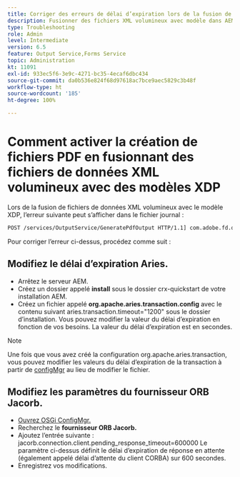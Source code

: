 ```yaml
---
title: Corriger des erreurs de délai d’expiration lors de la fusion de fichiers de données XML volumineux avec le modèle xdp
description: Fusionner des fichiers XML volumineux avec modèle dans AEM Forms
type: Troubleshooting
role: Admin
level: Intermediate
version: 6.5
feature: Output Service,Forms Service
topic: Administration
kt: 11091
exl-id: 933ec5f6-3e9c-4271-bc35-4ecaf6dbc434
source-git-commit: da0b536e824f68d97618ac7bce9aec5829c3b48f
workflow-type: ht
source-wordcount: '185'
ht-degree: 100%

---
```


# Comment activer la création de fichiers PDF en fusionnant des fichiers de données XML volumineux avec des modèles XDP

Lors de la fusion de fichiers de données XML volumineux avec le modèle XDP, l’erreur suivante peut s’afficher dans le fichier journal :

```txt
POST /services/OutputService/GeneratePdfOutput HTTP/1.1] com.adobe.fd.output.internal.exception.OutputServiceException AEM_OUT_001_003:Unexpected Exception: client timeout reached org.omg.CORBA.TIMEOUT: client timeout reached
```

Pour corriger l’erreur ci-dessus, procédez comme suit :

## Modifiez le délai d’expiration Aries.

* Arrêtez le serveur AEM.
* Créez un dossier appelé **install** sous le dossier crx-quickstart de votre installation AEM.
* Créez un fichier appelé **org.apache.aries.transaction.config** avec le contenu suivant
aries.transaction.timeout=&quot;1200&quot;
sous le dossier d’installation. Vous pouvez modifier la valeur du délai d’expiration en fonction de vos besoins. La valeur du délai d’expiration est en secondes.

>[!NOTE]
> Une fois que vous avez créé la configuration org.apache.aries.transaction, vous pouvez modifier les valeurs du délai d’expiration de la transaction à partir de [configMgr](http://localhost:4502/system/console/configMgr) au lieu de modifier le fichier.


## Modifiez les paramètres du fournisseur ORB Jacorb.

* [Ouvrez OSGi ConfigMgr.](http://localhost:4502/system/console/configMgr)
* Recherchez le **fournisseur ORB Jacorb.**
* Ajoutez l’entrée suivante :
jacorb.connection.client.pending_response_timeout=600000
Le paramètre ci-dessus définit le délai d’expiration de réponse en attente (également appelé délai d’attente du client CORBA) sur 600 secondes.
* Enregistrez vos modifications.
